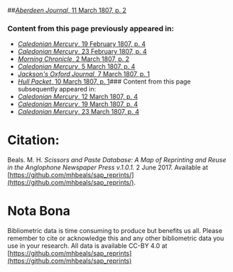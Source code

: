 ##[*Aberdeen Journal*, 11 March 1807, p. 2](https://mhbeals.github.io/sap_html/Aberdeen-Journal/Aberdeen-Journal-11-March-1807-p-2)

### Content from this page previously appeared in:
+ [*Caledonian Mercury*, 19 February 1807, p. 4](https://mhbeals.github.io/sap_html/Caledonian-Mercury/Caledonian-Mercury-19-February-1807-p-4)
+ [*Caledonian Mercury*, 23 February 1807, p. 4](https://mhbeals.github.io/sap_html/Caledonian-Mercury/Caledonian-Mercury-23-February-1807-p-4)
+ [*Morning Chronicle*, 2 March 1807, p. 2](https://mhbeals.github.io/sap_html/Morning-Chronicle/Morning-Chronicle-2-March-1807-p-2)
+ [*Caledonian Mercury*, 5 March 1807, p. 4](https://mhbeals.github.io/sap_html/Caledonian-Mercury/Caledonian-Mercury-5-March-1807-p-4)
+ [*Jackson's Oxford Journal*, 7 March 1807, p. 1](https://mhbeals.github.io/sap_html/Jackson's-Oxford-Journal/Jackson's-Oxford-Journal-7-March-1807-p-1)
+ [*Hull Packet*, 10 March 1807, p. 1](https://mhbeals.github.io/sap_html/Hull-Packet/Hull-Packet-10-March-1807-p-1)### Content from this page subsequently appeared in:
+ [*Caledonian Mercury*, 12 March 1807, p. 4](https://mhbeals.github.io/sap_html/Caledonian-Mercury/Caledonian-Mercury-12-March-1807-p-4)
+ [*Caledonian Mercury*, 19 March 1807, p. 4](https://mhbeals.github.io/sap_html/Caledonian-Mercury/Caledonian-Mercury-19-March-1807-p-4)
+ [*Caledonian Mercury*, 23 March 1807, p. 4](https://mhbeals.github.io/sap_html/Caledonian-Mercury/Caledonian-Mercury-23-March-1807-p-4)
                    
# Citation: 

Beals. M. H. *Scissors and Paste Database: A Map of Reprinting and Reuse in the Anglophone Newspaper Press v.1.0.1.* 2 June 2017. Available at [https://github.com/mhbeals/sap_reprints/](https://github.com/mhbeals/sap_reprints/). 
                    
# Nota Bona

Bibliometric data is time consuming to produce but benefits us all. Please remember to cite or acknowledge this and any other bibliometric data you use in your research. All data is available CC-BY 4.0 at [https://github.com/mhbeals/sap_reprints](https://github.com/mhbeals/sap_reprints)